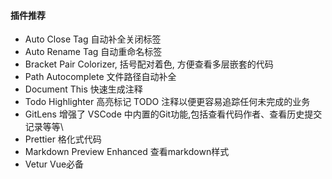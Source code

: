 #### 插件推荐

- Auto Close Tag 自动补全关闭标签
- Auto Rename Tag 自动重命名标签
- Bracket Pair Colorizer, 括号配对着色, 方便查看多层嵌套的代码
- Path Autocomplete 文件路径自动补全
- Document This 快速生成注释
- Todo Highlighter 高亮标记 TODO 注释以便更容易追踪任何未完成的业务
- GitLens 增强了 VSCode 中内置的Git功能,包括查看代码作者、查看历史提交记录等等\
- Prettier 格化式代码
- Markdown Preview Enhanced 查看markdown样式
- Vetur Vue必备